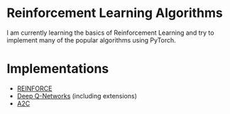 # Reinforcement Learning Algorithms

I am currently learning the basics of Reinforcement Learning and try to implement many of the popular algorithms using PyTorch.


# Implementations

* [REINFORCE](https://github.com/johanngerberding/reinforcement-learning-pytorch/tree/master/reinforce)
* [Deep Q-Networks](https://github.com/johanngerberding/reinforcement-learning-pytorch/tree/master/dqn) (including extensions)
* [A2C](https://github.com/johanngerberding/reinforcement-learning-pytorch/tree/master/actor_critic)
